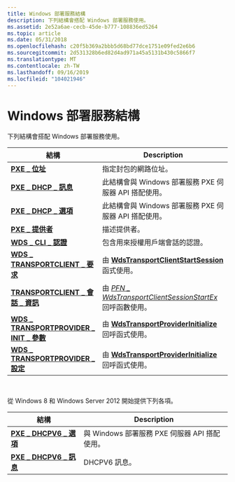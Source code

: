 ```yaml
---
title: Windows 部署服務結構
description: 下列結構會搭配 Windows 部署服務使用。
ms.assetid: 2e52a6ae-cecb-45de-b777-108836ed5264
ms.topic: article
ms.date: 05/31/2018
ms.openlocfilehash: c20f5b369a2bbb5d68bd77dce1751e09fed2e6b6
ms.sourcegitcommit: 2d531328b6ed82d4ad971a45a5131b430c5866f7
ms.translationtype: MT
ms.contentlocale: zh-TW
ms.lasthandoff: 09/16/2019
ms.locfileid: "104021946"
---
```

# <a name="windows-deployment-services-structures"></a>Windows 部署服務結構

下列結構會搭配 Windows 部署服務使用。



| 結構                                                                         | Description                                                                                                        |
|-----------------------------------------------------------------------------------|--------------------------------------------------------------------------------------------------------------------|
| [**PXE \_ 位址**](/windows/win32/api/wdspxe/ns-wdspxe-pxe_address)                                               | 指定封包的網路位址。                                                                        |
| [**PXE \_ DHCP \_ 訊息**](/windows/win32/api/wdspxe/ns-wdspxe-pxe_dhcp_message)                                    | 此結構會與 Windows 部署服務 PXE 伺服器 API 搭配使用。                                        |
| [**PXE \_ DHCP \_ 選項**](/windows/win32/api/wdspxe/ns-wdspxe-pxe_dhcp_option)                                      | 此結構會與 Windows 部署服務 PXE 伺服器 API 搭配使用。                                        |
| [**PXE \_ 提供者**](/windows/win32/api/wdspxe/ns-wdspxe-pxe_provider)                                             | 描述提供者。                                                                                              |
| [**WDS \_ CLI \_ 認證**](/windows/win32/api/wdsclientapi/ns-wdsclientapi-wds_cli_cred)                                            | 包含用來授權用戶端會話的認證。                                                           |
| [**WDS \_ TRANSPORTCLIENT \_ 要求**](/windows/desktop/api/Wdstci/ns-wdstci-wds_transportclient_request)              | 由 [**WdsTransportClientStartSession**](/windows/desktop/api/Wdstci/nf-wdstci-wdstransportclientstartsession) 函式使用。                     |
| [**TRANSPORTCLIENT \_ 會話 \_ 資訊**](/windows/desktop/api/Wdstci/ns-wdstci-transportclient_session_info)            | 由 [*PFN \_ WdsTransportClientSessionStartEx*](/windows/desktop/api/Wdstci/nc-wdstci-pfn_wdstransportclientsessionstartex) 回呼函數使用。 |
| [**WDS \_ TRANSPORTPROVIDER \_ INIT \_ 參數**](/windows/desktop/api/Wdstpdi/ns-wdstpdi-wds_transportprovider_init_params) | 由 [**WdsTransportProviderInitialize**](/windows/desktop/api/wdstpdi/nf-wdstpdi-wdstransportproviderinitialize) 回呼函式使用。            |
| [**WDS \_ TRANSPORTPROVIDER \_ 設定**](/windows/desktop/api/Wdstpdi/ns-wdstpdi-wds_transportprovider_settings)        | 由 [**WdsTransportProviderInitialize**](/windows/desktop/api/wdstpdi/nf-wdstpdi-wdstransportproviderinitialize) 回呼函式使用。            |



 

從 Windows 8 和 Windows Server 2012 開始提供下列各項。

| 結構                                          | Description                                               |
|----------------------------------------------------|-----------------------------------------------------------|
| [**PXE \_ DHCPV6 \_ 選項**](/windows/win32/api/wdspxe/ns-wdspxe-pxe_dhcpv6_option)   | 與 Windows 部署服務 PXE 伺服器 API 搭配使用。 |
| [**PXE \_ DHCPV6 \_ 訊息**](/windows/win32/api/wdspxe/ns-wdspxe-pxe_dhcpv6_message) | DHCPV6 訊息。                                         |



 

 

 




